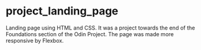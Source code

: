 # project_landing_page
Landing page using HTML and CSS. It was a project towards the end of the Foundations section of the Odin Project.  The page was made more responsive by Flexbox.

